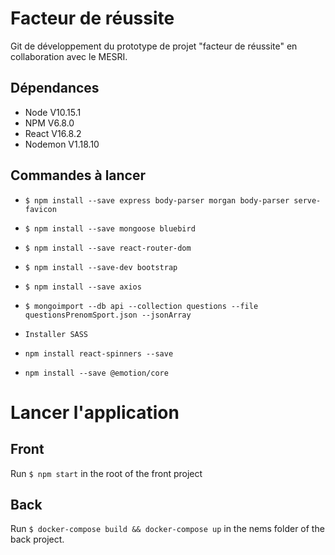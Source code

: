 # Facteur de réussite

Git de développement du prototype de projet "facteur de réussite" en collaboration avec le MESRI.

## Dépendances

-   Node V10.15.1
-   NPM V6.8.0
-   React V16.8.2
-   Nodemon V1.18.10

## Commandes à lancer

-   `$ npm install --save express body-parser morgan body-parser serve-favicon`
-   `$ npm install --save mongoose bluebird`
-   `$ npm install --save react-router-dom`
-   `$ npm install --save-dev bootstrap`
-   `$ npm install --save axios`
-   `$ mongoimport --db api --collection questions --file questionsPrenomSport.json --jsonArray`

-   `Installer SASS`
-   `npm install react-spinners --save`
-   `npm install --save @emotion/core`

# Lancer l'application

## Front

Run `$ npm start` in the root of the front project 

## Back

Run `$ docker-compose build && docker-compose up` in the nems folder of the back project.

